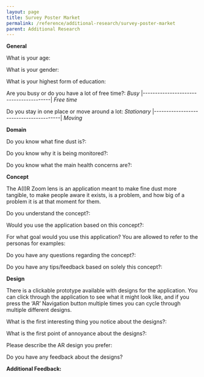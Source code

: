 ```yaml
---
layout: page
title: Survey Poster Market
permalink: /reference/additional-research/survey-poster-market
parent: Additional Research
---
```

**General**

What is your age:

What is your gender:

What is your highest form of education:

Are you busy or do you have a lot of free time?: _Busy_ |----------------------------------------| _Free time_

Do you stay in one place or move around a lot: _Stationary_ |----------------------------------------| _Moving_

**Domain**

Do you know what fine dust is?:

Do you know why it is being monitored?:

Do you know what the main health concerns are?:

**Concept**

The A(I)R Zoom lens is an application meant to make fine dust more tangible, to make people aware it exists, is a problem, and how big of a problem it is at that moment for them.

Do you understand the concept?:

Would you use the application based on this concept?:

For what goal would you use this application? You are allowed to refer to the personas for examples:

Do you have any questions regarding the concept?:

Do you have any tips/feedback based on solely this concept?:

**Design**

There is a clickable prototype available with designs for the application. You can click through the application to see what it might look like, and if you press the ‘AR’ Navigation button multiple times you can cycle through multiple different designs.

What is the first interesting thing you notice about the designs?:

What is the first point of annoyance about the designs?:

Please describe the AR design you prefer:

Do you have any feedback about the designs?

**Additional Feedback:**